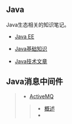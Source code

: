 ## Java
Java生态相关的知识笔记。

- [Java EE](./JavaEE/README.md)

- [Java基础知识](./Java基础/README.md)

- [Java技术文章](Java技术文章/README.md)

## Java消息中间件
> - [ActiveMQ](./消息中间件ActiveMQ)
>> - [概述](./消息中间件ActiveMQ/01-概述.md)
>> - 
